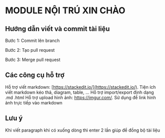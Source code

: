 # MODULE NỘI TRÚ XIN CHÀO
## Hướng dẫn viết và commit tài liệu
Bước 1: Commit lên branch

Bước 2: Tạo pull request

Bước 3: Merge pull request

## Các công cụ hỗ trợ
Hỗ trợ viết markdown: [https://stackedit.io/](https://stackedit.io/). Tiện ích viết markdown kéo thả, diagram, table, ... Hỗ trợ import/export định dạng .md .html
Hỗ trợ upload hình ảnh: https://imgur.com/. Sử dụng để link hình ảnh trực tiếp vào markdown
## Lưu ý
Khi viết paragraph khi có xuống dòng thì enter 2 lần giúp để đồng bộ tài liệu
